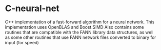 # C-neural-net

C++ implementation of a fast-forward algorithm for a neural network.
This implementation uses OpenBLAS and Boost.SIMD
Also contains some routines that are compatible with the FANN library data structures, as well as some other routines that use FANN network files converted to binary for input (for speed)

